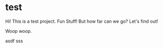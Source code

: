 # test

Hi! This is a test project. Fun Stuff! But how far can we go? Let's find out!

Woop woop.

asdf
sss
